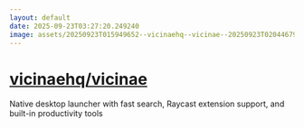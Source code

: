 ```yaml
---
layout: default
date: 2025-09-23T03:27:20.249240
image: assets/20250923T015949652--vicinaehq--vicinae--20250923T020446796--cropped.png
---
```


# [vicinaehq/vicinae](https://github.com/vicinaehq/vicinae)

Native desktop launcher with fast search, Raycast extension support, and built-in productivity tools

